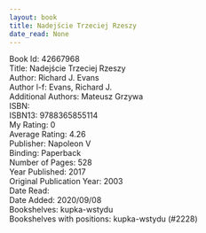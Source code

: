 ```yaml
---
layout: book
title: Nadejście Trzeciej Rzeszy
date_read: None
---
```


Book Id: 42667968<br />
Title: Nadejście Trzeciej Rzeszy<br />
Author: Richard J. Evans<br />
Author l-f: Evans, Richard J.<br />
Additional Authors: Mateusz Grzywa<br />
ISBN: <br />
ISBN13: 9788365855114<br />
My Rating: 0<br />
Average Rating: 4.26<br />
Publisher: Napoleon V<br />
Binding: Paperback<br />
Number of Pages: 528<br />
Year Published: 2017<br />
Original Publication Year: 2003<br />
Date Read: <br />
Date Added: 2020/09/08<br />
Bookshelves: kupka-wstydu<br />
Bookshelves with positions: kupka-wstydu (#2228)<br />

